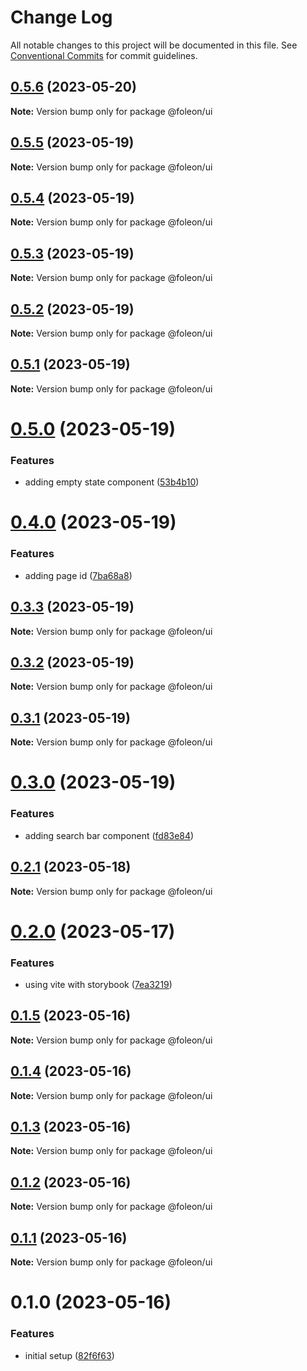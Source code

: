 # Change Log

All notable changes to this project will be documented in this file.
See [Conventional Commits](https://conventionalcommits.org) for commit guidelines.

## [0.5.6](https://github.com/emunhoz/foleon-project/compare/@foleon/ui@0.5.5...@foleon/ui@0.5.6) (2023-05-20)

**Note:** Version bump only for package @foleon/ui

## [0.5.5](https://github.com/emunhoz/foleon-project/compare/@foleon/ui@0.5.4...@foleon/ui@0.5.5) (2023-05-19)

**Note:** Version bump only for package @foleon/ui

## [0.5.4](https://github.com/emunhoz/foleon-project/compare/@foleon/ui@0.5.3...@foleon/ui@0.5.4) (2023-05-19)

**Note:** Version bump only for package @foleon/ui

## [0.5.3](https://github.com/emunhoz/foleon-project/compare/@foleon/ui@0.5.2...@foleon/ui@0.5.3) (2023-05-19)

**Note:** Version bump only for package @foleon/ui

## [0.5.2](https://github.com/emunhoz/foleon-project/compare/@foleon/ui@0.5.1...@foleon/ui@0.5.2) (2023-05-19)

**Note:** Version bump only for package @foleon/ui

## [0.5.1](https://github.com/emunhoz/foleon-project/compare/@foleon/ui@0.5.0...@foleon/ui@0.5.1) (2023-05-19)

**Note:** Version bump only for package @foleon/ui

# [0.5.0](https://github.com/emunhoz/foleon-project/compare/@foleon/ui@0.4.0...@foleon/ui@0.5.0) (2023-05-19)

### Features

- adding empty state component ([53b4b10](https://github.com/emunhoz/foleon-project/commit/53b4b10e9f15c9a655b4fac8d84b7a5123db798f))

# [0.4.0](https://github.com/emunhoz/foleon-project/compare/@foleon/ui@0.3.3...@foleon/ui@0.4.0) (2023-05-19)

### Features

- adding page id ([7ba68a8](https://github.com/emunhoz/foleon-project/commit/7ba68a87c9d998655bd0693d016f9a7b493d3cb7))

## [0.3.3](https://github.com/emunhoz/foleon-project/compare/@foleon/ui@0.3.2...@foleon/ui@0.3.3) (2023-05-19)

**Note:** Version bump only for package @foleon/ui

## [0.3.2](https://github.com/emunhoz/foleon-project/compare/@foleon/ui@0.3.1...@foleon/ui@0.3.2) (2023-05-19)

**Note:** Version bump only for package @foleon/ui

## [0.3.1](https://github.com/emunhoz/foleon-project/compare/@foleon/ui@0.3.0...@foleon/ui@0.3.1) (2023-05-19)

**Note:** Version bump only for package @foleon/ui

# [0.3.0](https://github.com/emunhoz/foleon-project/compare/@foleon/ui@0.2.1...@foleon/ui@0.3.0) (2023-05-19)

### Features

- adding search bar component ([fd83e84](https://github.com/emunhoz/foleon-project/commit/fd83e847afd6fb61b17e467a321935494124801c))

## [0.2.1](https://github.com/emunhoz/foleon-project/compare/@foleon/ui@0.2.0...@foleon/ui@0.2.1) (2023-05-18)

**Note:** Version bump only for package @foleon/ui

# [0.2.0](https://github.com/emunhoz/foleon-project/compare/@foleon/ui@0.1.5...@foleon/ui@0.2.0) (2023-05-17)

### Features

- using vite with storybook ([7ea3219](https://github.com/emunhoz/foleon-project/commit/7ea3219fdebdfc91e7adc2100d763eabfaf98335))

## [0.1.5](https://github.com/emunhoz/foleon-project/compare/@foleon/ui@0.1.4...@foleon/ui@0.1.5) (2023-05-16)

**Note:** Version bump only for package @foleon/ui

## [0.1.4](https://github.com/emunhoz/foleon-project/compare/@foleon/ui@0.1.3...@foleon/ui@0.1.4) (2023-05-16)

**Note:** Version bump only for package @foleon/ui

## [0.1.3](https://github.com/emunhoz/foleon-project/compare/@foleon/ui@0.1.2...@foleon/ui@0.1.3) (2023-05-16)

**Note:** Version bump only for package @foleon/ui

## [0.1.2](https://github.com/emunhoz/foleon-project/compare/@foleon/ui@0.1.1...@foleon/ui@0.1.2) (2023-05-16)

**Note:** Version bump only for package @foleon/ui

## [0.1.1](https://github.com/emunhoz/foleon-project/compare/@foleon/ui@0.1.0...@foleon/ui@0.1.1) (2023-05-16)

**Note:** Version bump only for package @foleon/ui

# 0.1.0 (2023-05-16)

### Features

- initial setup ([82f6f63](https://github.com/emunhoz/foleon-project/commit/82f6f6392cd3ebc1705bb6bbc20bdd67049e5c17))
